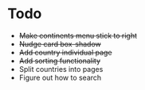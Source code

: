 # Todo
- ~~Make continents menu stick to right~~
- ~~Nudge card box-shadow~~
- ~~Add country individual page~~
- ~~Add sorting functionality~~
- Split countries into pages
- Figure out how to search